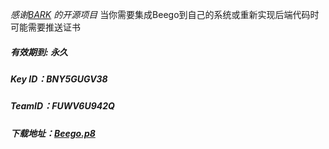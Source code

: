 
 *感谢[BARK](https://github.com/Finb/Bark) 的开源项目*
当你需要集成Beego到自己的系统或重新实现后端代码时可能需要推送证书
 
##### 有效期到: *永久*
##### Key ID：*BNY5GUGV38*
##### TeamID：*FUWV6U942Q*
##### 下载地址：[Beego.p8](https://github.com/tsaohe/BeegoServer/releases/download/v1.5/Beego.p8)